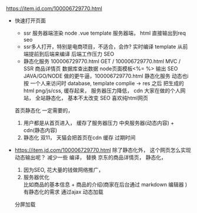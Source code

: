 https://item.jd.com/100006729770.html

- 快速打开页面  
    - ssr 服务器端渲染   node  .vue  template 服务器端， html 直接输出到req seo 
    - ssr多人打开，特别是电商项目，不适合，会炸?   实时编译
        template 从前端提前到后端来编译  后端工作压力   SEO
    - 静态化服务    100006729770.html
    GET  /  100006729770.html    MVC / SSR  商品详情页 数据库查出数据  node页面模板<%= %> 输出
    SEO  JAVA/GO/NODE
    做的更牛逼，100006729770.html  静态化服务  动态也i按
    一个人来访问时   database,  template  complie -> res
    之后  把生成的html png/js/css, 缓存起来， 服务器压力降低， cdn 
    大家在做的个人网站， 全站静态化， 基本不太改变   SEO 喜欢纯html网页
    
    首页静态化 一定需要的， 
    1. 用户都是从首页进入， 缓存了服务器压力  中央服务器(动态内容) + cdn(静态内容)
    2. 静态化  双11， 天猫会把首页在cdn 缓存   过期时间


- https://item.jd.com/100006729770.html  除了静态化外， 这个网页怎么实现动态输出呢？
减少一些 编译， 替换 
    京东的商品详情页， 静态化， 
    1. 因为SEO, 花大量的钱做网络推广， 
    2. 服务器优化   
    比如商品的基本信息 + 商品的介绍(商家在后台通过 markdown 编辑器 )  有静态化的需求 
    通过ajax 动态加载

    分屏加载 